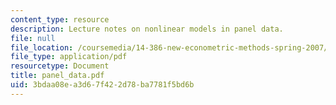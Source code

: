 ```yaml
---
content_type: resource
description: Lecture notes on nonlinear models in panel data.
file: null
file_location: /coursemedia/14-386-new-econometric-methods-spring-2007/3bdaa08ea3d67f422d78ba7781f5bd6b_panel_data.pdf
file_type: application/pdf
resourcetype: Document
title: panel_data.pdf
uid: 3bdaa08e-a3d6-7f42-2d78-ba7781f5bd6b
---
```

